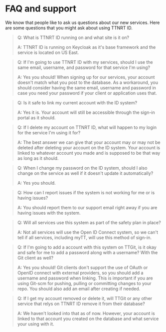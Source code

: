 # FAQ and support

We know that people like to ask us questions about our new services. Here are some questions that you might ask about using TTNRT ID.

> Q: What is TTNRT ID running on and what site is it on?
>
> A: TTNRT ID is running on Keycloak as it's base framework and the service is located on US East.

> Q: If I'm going to use TTNRT ID with my services, should I use the same email, username, and password for that service I'm using?
>
> A: Yes you should! When signing up for our services, your account doesn't match what you post to the database. As a workaround, you should consider having the same email, username and password in case you need your password if your client or application uses that.

> Q: Is it safe to link my current account with the ID system?
>
> A: Yes it is. Your account will still be accessible through the sign-in portal as it should.

> Q: If I delete my account on TTNRT ID, what will happen to my login for the service I'm using it for?
>
> A: The best answer we can give that your account may or may not be deleted after deleting your account on the ID system. Your account is linked to whatever account you made and is supposed to be that way as long as it should.

> Q: When I change my password on the ID system, should I also change on the service as well if it doesn't update it automatically?
>
> A: Yes you should.

> Q: How can I report issues if the system is not working for me or is having issues?
>
> A: You should report them to our support email right away if you are having issues with the system.

> Q: Will all services use this system as part of the safety plan in place?
>
> A: Not all services will use the Open ID Connect system, so we can't tell if all services, including myTT, will use this method of sign-in.

> Q: If I'm going to add a account with this system on TTGit, is it okay and safe for me to add a password along with a username? With the Git client as well?
>
> A: Yes you should! Git clients don't support the use of OAuth or OpenID connect with external providers, so you should add a username and password when linking. This is important if you are using Git-scm for pushing, pulling or committing changes to your repo. You should also add an email after creating if needed.

> Q: If I get my account removed or delete it, will TTGit or any other service that relys on TTNRT ID remove it from their database?
>
> A: We haven't looked into that as of now. However, your account is linked to that account you created on the database and what service your using with it.
